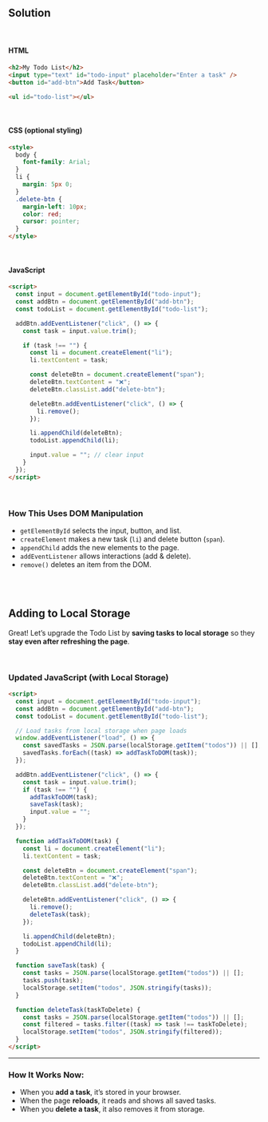 ## Solution

<br>

#### **HTML**

```html
<h2>My Todo List</h2>
<input type="text" id="todo-input" placeholder="Enter a task" />
<button id="add-btn">Add Task</button>

<ul id="todo-list"></ul>
```

<br>

#### **CSS (optional styling)**

```html
<style>
  body {
    font-family: Arial;
  }
  li {
    margin: 5px 0;
  }
  .delete-btn {
    margin-left: 10px;
    color: red;
    cursor: pointer;
  }
</style>
```

<br>

#### **JavaScript**

```html
<script>
  const input = document.getElementById("todo-input");
  const addBtn = document.getElementById("add-btn");
  const todoList = document.getElementById("todo-list");

  addBtn.addEventListener("click", () => {
    const task = input.value.trim();

    if (task !== "") {
      const li = document.createElement("li");
      li.textContent = task;

      const deleteBtn = document.createElement("span");
      deleteBtn.textContent = "❌";
      deleteBtn.classList.add("delete-btn");

      deleteBtn.addEventListener("click", () => {
        li.remove();
      });

      li.appendChild(deleteBtn);
      todoList.appendChild(li);

      input.value = ""; // clear input
    }
  });
</script>
```

<br>

### **How This Uses DOM Manipulation**

- `getElementById` selects the input, button, and list.
- `createElement` makes a new task (`li`) and delete button (`span`).
- `appendChild` adds the new elements to the page.
- `addEventListener` allows interactions (add & delete).
- `remove()` deletes an item from the DOM.

<br>
<br>

## **Adding to Local Storage**

Great! Let’s upgrade the Todo List by **saving tasks to local storage** so they **stay even after refreshing the page**.

<br>

### **Updated JavaScript (with Local Storage)**

```html
<script>
  const input = document.getElementById("todo-input");
  const addBtn = document.getElementById("add-btn");
  const todoList = document.getElementById("todo-list");

  // Load tasks from local storage when page loads
  window.addEventListener("load", () => {
    const savedTasks = JSON.parse(localStorage.getItem("todos")) || [];
    savedTasks.forEach((task) => addTaskToDOM(task));
  });

  addBtn.addEventListener("click", () => {
    const task = input.value.trim();
    if (task !== "") {
      addTaskToDOM(task);
      saveTask(task);
      input.value = "";
    }
  });

  function addTaskToDOM(task) {
    const li = document.createElement("li");
    li.textContent = task;

    const deleteBtn = document.createElement("span");
    deleteBtn.textContent = "❌";
    deleteBtn.classList.add("delete-btn");

    deleteBtn.addEventListener("click", () => {
      li.remove();
      deleteTask(task);
    });

    li.appendChild(deleteBtn);
    todoList.appendChild(li);
  }

  function saveTask(task) {
    const tasks = JSON.parse(localStorage.getItem("todos")) || [];
    tasks.push(task);
    localStorage.setItem("todos", JSON.stringify(tasks));
  }

  function deleteTask(taskToDelete) {
    const tasks = JSON.parse(localStorage.getItem("todos")) || [];
    const filtered = tasks.filter((task) => task !== taskToDelete);
    localStorage.setItem("todos", JSON.stringify(filtered));
  }
</script>
```

---

### **How It Works Now:**

- When you **add a task**, it’s stored in your browser.
- When the page **reloads**, it reads and shows all saved tasks.
- When you **delete a task**, it also removes it from storage.
